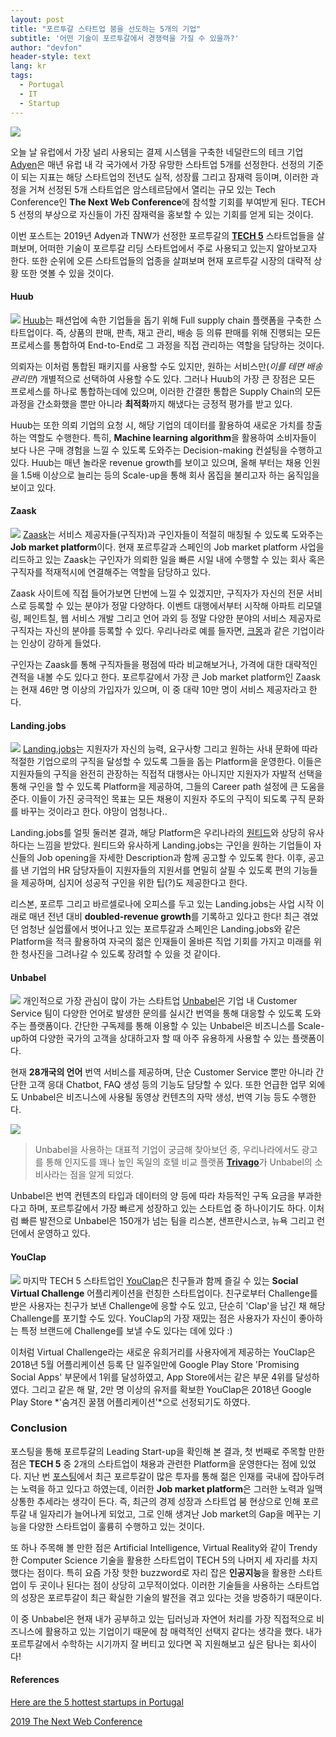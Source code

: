```yaml
---
layout: post
title: "포르투갈 스타트업 붐을 선도하는 5개의 기업"
subtitle: '어떤 기술이 포르투갈에서 경쟁력을 가질 수 있을까?'
author: "devfon"
header-style: text
lang: kr
tags:
  - Portugal
  - IT
  - Startup
---
```


![](/img/in-post/tech5.jpeg)

오늘 날 유럽에서 가장 널리 사용되는 결제 시스템을 구축한 네덜란드의 테크 기업 [Adyen](https://www.adyen.com/)은 매년 유럽 내 각 국가에서 가장 유망한 스타트업 5개를 선정한다. 선정의 기준이 되는 지표는 해당 스타트업의 전년도 실적, 성장률 그리고 잠재력 등이며, 이러한 과정을 거쳐 선정된 5개 스타트업은 암스테르담에서 열리는 규모 있는 Tech Conference인 **The Next Web Conference**에 참석할 기회를 부여받게 된다. TECH 5 선정의 부상으로 자신들이 가진 잠재력을 홍보할 수 있는 기회를 얻게 되는 것이다.

이번 포스트는 2019년 Adyen과 TNW가 선정한 포르투갈의 [**TECH 5**](https://thenextweb.com/tech5/) 스타트업들을 살펴보며, 어떠한 기술이 포르투갈 리딩 스타트업에서 주로 사용되고 있는지 알아보고자 한다. 또한 순위에 오른 스타트업들의 업종을 살펴보며 현재 포르투갈 시장의 대략적 상황 또한 엿볼 수 있을 것이다. 

#### Huub
![](/img/in-post/huub.png)
[Huub](https://www.thehuub.co/)는 패션업에 속한 기업들을 돕기 위해 Full supply chain 플랫폼을 구축한 스타트업이다. 즉, 상품의 판매, 판촉, 재고 관리, 배송 등 의류 판매를 위해 진행되는 모든 프로세스를 통합하여 End-to-End로 그 과정을 직접 관리하는 역할을 담당하는 것이다. 

의뢰자는 이처럼 통합된 패키지를 사용할 수도 있지만, 원하는 서비스만(*이를 테면 배송 관리만*) 개별적으로 선택하여 사용할 수도 있다. 그러나 Huub의 가장 큰 장점은 모든 프로세스를 하나로 통합하는데에 있으며, 이러한 간결한 통합은 Supply Chain의 모든 과정을 간소화했을 뿐만 아니라 **최적화**까지 해냈다는 긍정적 평가를 받고 있다.

Huub는 또한 의뢰 기업의 요청 시, 해당 기업의 데이터를 활용하여 새로운 가치를 창출하는 역할도 수행한다. 특히, **Machine learning algorithm**을 활용하여 소비자들이 보다 나은 구매 경험을 느낄 수 있도록 도와주는 Decision-making 컨설팅을 수행하고 있다. Huub는 매년 놀라운 revenue growth를 보이고 있으며, 올해 부터는 채용 인원을 1.5배 이상으로 늘리는 등의 Scale-up을 통해 회사 몸집을 불리고자 하는 움직임을 보이고 있다.

#### Zaask
![](/img/in-post/zaask.png)
[Zaask](https://www.zaask.pt/)는 서비스 제공자들(구직자)과 구인자들이 적절히 매칭될 수 있도록 도와주는 **Job market platform**이다. 현재 포르투갈과 스페인의 Job market platform 사업을 리드하고 있는 Zaask는 구인자가 의뢰한 일을 빠른 시일 내에 수행할 수 있는 회사 혹은 구직자를 적재적시에 연결해주는 역할을 담당하고 있다. 

Zaask 사이트에 직접 들어가보면 단번에 느낄 수 있겠지만, 구직자가 자신의 전문 서비스로 등록할 수 있는 분야가 정말 다양하다. 이벤트 대행에서부터 시작해 아파트 리모델링, 페인트칠, 웹 서비스 개발 그리고 언어 과외 등 정말 다양한 분야의 서비스 제공자로 구직자는 자신의 분야를 등록할 수 있다. 우리나라로 예를 들자면, [크몽](https://kmong.com/)과 같은 기업이라는 인상이 강하게 들었다.

구인자는 Zaask를 통해 구직자들을 평점에 따라 비교해보거나, 가격에 대한 대략적인 견적을 내볼 수도 있다고 한다. 포르투갈에서 가장 큰 Job market platform인 Zaask는 현재 46만 명 이상의 가입자가 있으며, 이 중 대략 10만 명이 서비스 제공자라고 한다.

#### Landing.jobs
![](/img/in-post/landing.png)
[Landing.jobs](https://landing.jobs/home)는 지원자가 자신의 능력, 요구사항 그리고 원하는 사내 문화에 따라 적절한 기업으로의 구직을 달성할 수 있도록 그들을 돕는 Platform을 운영한다. 이들은 지원자들의 구직을 완전히 관장하는 직접적 대행사는 아니지만 지원자가 자발적 선택을 통해 구인을 할 수 있도록 Platform을 제공하여, 그들의 Career path 설정에 큰 도움을 준다. 이들이 가진 궁극적인 목표는 모든 채용이 지원자 주도의 구직이 되도록 구직 문화를 바꾸는 것이라고 한다. 야망이 엄청나다..

Landing.jobs를 얼핏 둘러본 결과, 해당 Platform은 우리나라의 [원티드](https://www.wanted.co.kr/)와 상당히 유사하다는 느낌을 받았다. 원티드와 유사하게 Landing.jobs는 구인을 원하는 기업들이 자신들의 Job opening을 자세한 Description과 함께 공고할 수 있도록 한다. 이후, 공고를 낸 기업의 HR 담당자들이 지원자들의 지원서를 면밀히 살필 수 있도록 편의 기능들을 제공하며, 심지어 성공적 구인을 위한 팁(?)도 제공한다고 한다. 

리스본, 포르투 그리고 바르셀로나에 오피스를 두고 있는 Landing.jobs는 사업 시작 이래로 매년 전년 대비 **doubled-revenue growth**를 기록하고 있다고 한다! 최근 겪었던 엄청난 실업률에서 벗어나고 있는 포르투갈과 스페인은 Landing.jobs와 같은 Platform을 적극 활용하여 자국의 젊은 인재들이 올바른 직업 기회를 가지고 미래를 위한 청사진을 그려나갈 수 있도록 장려할 수 있을 것 같이다.

#### Unbabel
![](/img/in-post/unbabel.png)
개인적으로 가장 관심이 많이 가는 스타트업 [Unbabel](https://unbabel.com/)은 기업 내 Customer Service 팀이 다양한 언어로 발생한 문의를 실시간 번역을 통해 대응할 수 있도록 도와주는 플랫폼이다. 간단한 구독제를 통해 이용할 수 있는 Unbabel은 비즈니스를 Scale-up하여 다양한 국가의 고객을 상대하고자 할 때 아주 유용하게 사용할 수 있는 플랫폼이다.

현재 **28개국의 언어** 번역 서비스를 제공하며, 단순 Customer Service 뿐만 아니라 간단한 고객 응대 Chatbot, FAQ 생성 등의 기능도 담당할 수 있다. 또한 언급한 업무 외에도 Unbabel은 비즈니스에 사용될 동영상 컨텐츠의 자막 생성, 번역 기능 등도 수행한다. 

![](/img/in-post/trivago.png)
> Unbabel을 사용하는 대표적 기업이 궁금해 찾아보던 중, 우리나라에서도 광고를 통해 인지도를 꽤나 높인 독일의 호텔 비교 플랫폼 [**Trivago**](https://www.trivago.co.kr/)가 Unbabel의 소비사라는 점을 알게 되었다.

Unbabel은 번역 컨텐츠의 타입과 데이터의 양 등에 따라 차등적인 구독 요금을 부과한다고 하며, 포르투갈에서 가장 빠르게 성장하고 있는 스타트업 중 하나이기도 하다. 이처럼 빠른 발전으로 Unbabel은 150개가 넘는 팀을 리스본, 샌프란시스코, 뉴욕 그리고 런던에서 운영하고 있다.

#### YouClap
![](/img/in-post/clap.jpg)
마지막 TECH 5 스타트업인 [YouClap](https://youclap.tech/)은 친구들과 함께 즐길 수 있는 **Social Virtual Challenge** 어플리케이션을 런칭한 스타트업이다. 친구로부터 Challenge를 받은 사용자는 친구가 보낸 Challenge에 응할 수도 있고, 단순히 'Clap'을 남긴 채 해당 Challenge를 포기할 수도 있다. YouClap의 가장 재밌는 점은 사용자가 자신이 좋아하는 특정 브랜드에 Challenge를 보낼 수도 있다는 데에 있다 :)

이처럼 Virtual Challenge라는 새로운 유희거리를 사용자에게 제공하는 YouClap은 2018년 5월 어플리케이션 등록 단 일주일만에 Google Play Store 'Promising Social Apps' 부문에서 1위를 달성하였고, App Store에서는 같은 부문 4위를 달성하였다. 그리고 같은 해 말, 2만 명 이상의 유저를 확보한 YouClap은 2018년 Google Play Store *'숨겨진 꿀잼 어플리케이션'*으로 선정되기도 하였다.

### Conclusion
포스팅을 통해 포르투갈의 Leading Start-up을 확인해 본 결과, 첫 번째로 주목할 만한 점은 **TECH 5** 중 2개의 스타트업이 채용과 관련한 Platform을 운영한다는 점에 있었다. 지난 번 [포스팅](https://huffon.github.io/2019/03/21/Portugal_startup/)에서 최근 포르투갈이 많은 투자를 통해 젊은 인재를 국내에 잡아두려는 노력을 하고 있다고 하였는데, 이러한 **Job market platform**은 그러한 노력과 일맥상통한 추세라는 생각이 든다. 즉, 최근의 경제 성장과 스타트업 붐 현상으로 인해 포르투갈 내 일자리가 늘어나게 되었고, 그로 인해 생겨난 Job market의 Gap을 메꾸는 기능을 다양한 스타트업이 훌륭히 수행하고 있는 것이다.

또 하나 주목해 볼 만한 점은 Artificial Intelligence, Virtual Reality와 같이 Trendy한 Computer Science 기술을 활용한 스타트업이 TECH 5의 나머지 세 자리를 차지했다는 점이다. 특히 요즘 가장 핫한 buzzword로 자리 잡은 **인공지능**을 활용한 스타트업이 두 곳이나 된다는 점이 상당히 고무적이었다. 이러한 기술들을 사용하는 스타트업의 성장은 포르투갈이 최근 확실한 기술의 발전을 겪고 있다는 것을 방증하기 때문이다.

이 중 Unbabel은 현재 내가 공부하고 있는 딥러닝과 자연어 처리를 가장 직접적으로 비즈니스에 활용하고 있는 기업이기 때문에 참 매력적인 선택지 같다는 생각을 했다. 내가 포르투갈에서 수학하는 시기까지 잘 버티고 있다면 꼭 지원해보고 싶은 탐나는 회사이다!

#### References
[Here are the 5 hottest startups in Portugal
](https://thenextweb.com/business/2019/02/07/here-are-the-5-hottest-startups-in-portugal/)

[2019 The Next Web Conference](https://thenextweb.com/conference/?utm_source=TNW&utm_medium=post&utm_campaign=TNW2019&utm_content=tech5)